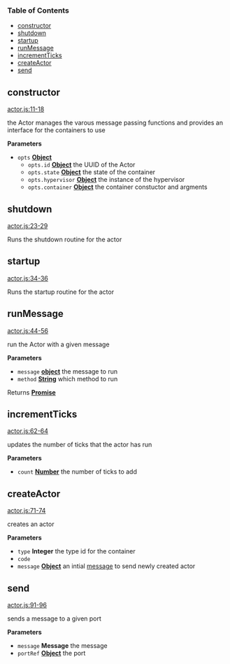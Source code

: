 <!-- Generated by documentation.js. Update this documentation by updating the source code. -->

### Table of Contents

-   [constructor](#constructor)
-   [shutdown](#shutdown)
-   [startup](#startup)
-   [runMessage](#runmessage)
-   [incrementTicks](#incrementticks)
-   [createActor](#createactor)
-   [send](#send)

## constructor

[actor.js:11-18](https://github.com/dfinity/js-primea/blob/21960d62467278cd5659e2eb5f80cc6ddd87e663/actor.js#L11-L18 "Source code on GitHub")

the Actor manages the varous message passing functions and provides
an interface for the containers to use

**Parameters**

-   `opts` **[Object](https://developer.mozilla.org/docs/Web/JavaScript/Reference/Global_Objects/Object)** 
    -   `opts.id` **[Object](https://developer.mozilla.org/docs/Web/JavaScript/Reference/Global_Objects/Object)** the UUID of the Actor
    -   `opts.state` **[Object](https://developer.mozilla.org/docs/Web/JavaScript/Reference/Global_Objects/Object)** the state of the container
    -   `opts.hypervisor` **[Object](https://developer.mozilla.org/docs/Web/JavaScript/Reference/Global_Objects/Object)** the instance of the hypervisor
    -   `opts.container` **[Object](https://developer.mozilla.org/docs/Web/JavaScript/Reference/Global_Objects/Object)** the container constuctor and argments

## shutdown

[actor.js:23-29](https://github.com/dfinity/js-primea/blob/21960d62467278cd5659e2eb5f80cc6ddd87e663/actor.js#L23-L29 "Source code on GitHub")

Runs the shutdown routine for the actor

## startup

[actor.js:34-36](https://github.com/dfinity/js-primea/blob/21960d62467278cd5659e2eb5f80cc6ddd87e663/actor.js#L34-L36 "Source code on GitHub")

Runs the startup routine for the actor

## runMessage

[actor.js:44-56](https://github.com/dfinity/js-primea/blob/21960d62467278cd5659e2eb5f80cc6ddd87e663/actor.js#L44-L56 "Source code on GitHub")

run the Actor with a given message

**Parameters**

-   `message` **[object](https://developer.mozilla.org/docs/Web/JavaScript/Reference/Global_Objects/Object)** the message to run
-   `method` **[String](https://developer.mozilla.org/docs/Web/JavaScript/Reference/Global_Objects/String)** which method to run

Returns **[Promise](https://developer.mozilla.org/docs/Web/JavaScript/Reference/Global_Objects/Promise)** 

## incrementTicks

[actor.js:62-64](https://github.com/dfinity/js-primea/blob/21960d62467278cd5659e2eb5f80cc6ddd87e663/actor.js#L62-L64 "Source code on GitHub")

updates the number of ticks that the actor has run

**Parameters**

-   `count` **[Number](https://developer.mozilla.org/docs/Web/JavaScript/Reference/Global_Objects/Number)** the number of ticks to add

## createActor

[actor.js:71-74](https://github.com/dfinity/js-primea/blob/21960d62467278cd5659e2eb5f80cc6ddd87e663/actor.js#L71-L74 "Source code on GitHub")

creates an actor

**Parameters**

-   `type` **Integer** the type id for the container
-   `code`  
-   `message` **[Object](https://developer.mozilla.org/docs/Web/JavaScript/Reference/Global_Objects/Object)** an intial [message](https://github.com/primea/js-primea-message) to send newly created actor

## send

[actor.js:91-96](https://github.com/dfinity/js-primea/blob/21960d62467278cd5659e2eb5f80cc6ddd87e663/actor.js#L91-L96 "Source code on GitHub")

sends a message to a given port

**Parameters**

-   `message` **Message** the message
-   `portRef` **[Object](https://developer.mozilla.org/docs/Web/JavaScript/Reference/Global_Objects/Object)** the port
